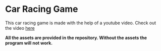 # Car Racing Game
This car racing game is made with the help of a youtube video. Check out the video [here](https://www.youtube.com/playlist?list=PLzMcBGfZo4-kmY7Nh4kI9kPPnxJ5JMRPj)

**All the assets are provided in the repository. Without the assets the program will not work.**
